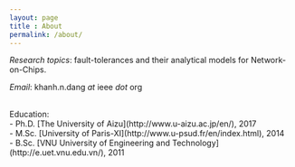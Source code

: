 ```yaml
---
layout: page
title : About
permalink: /about/
---
```


_Research topics_:  fault-tolerances and their analytical models for Network-on-Chips.


_Email_: khanh.n.dang _at_ ieee _dot_ org

<br>
Education:  <br>
- Ph.D. [The University of Aizu](http://www.u-aizu.ac.jp/en/), 2017 <br> 
- M.Sc. [University of Paris-XI](http://www.u-psud.fr/en/index.html), 2014    <br> 
- B.Sc. [VNU University of Engineering and Technology](http://e.uet.vnu.edu.vn/), 2011    <br> 
